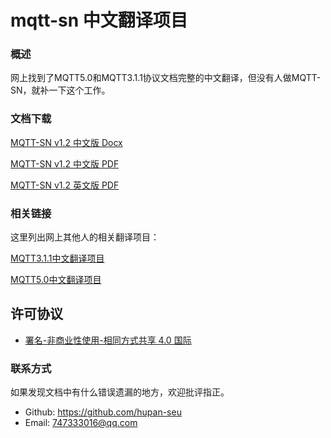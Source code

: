 # mqtt-sn 中文翻译项目

### 概述

网上找到了MQTT5.0和MQTT3.1.1协议文档完整的中文翻译，但没有人做MQTT-SN，就补一下这个工作。

### 文档下载

[MQTT-SN v1.2 中文版 Docx](https://github.com/hupan-seu/mqtt-sn_v1.2_zh_cn/blob/master/mqtt-sn_zh_cn.docx)  

[MQTT-SN v1.2 中文版 PDF](https://github.com/hupan-seu/mqtt-sn_v1.2_zh_cn/blob/master/mqtt-sn_zh_cn.pdf) 

[MQTT-SN v1.2 英文版 PDF](http://mqtt.org/new/wp-content/uploads/2009/06/MQTT-SN_spec_v1.2.pdf)

### 相关链接

这里列出网上其他人的相关翻译项目：  

[MQTT3.1.1中文翻译项目](https://github.com/mcxiaoke/mqtt)

[MQTT5.0中文翻译项目](https://github.com/hui6075/mqtt_v5)  

## 许可协议

- [署名-非商业性使用-相同方式共享 4.0 国际](https://creativecommons.org/licenses/by-nc-sa/4.0/legalcode) 

### 联系方式

如果发现文档中有什么错误遗漏的地方，欢迎批评指正。  

- Github: <https://github.com/hupan-seu>
- Email: 747333016@qq.com

